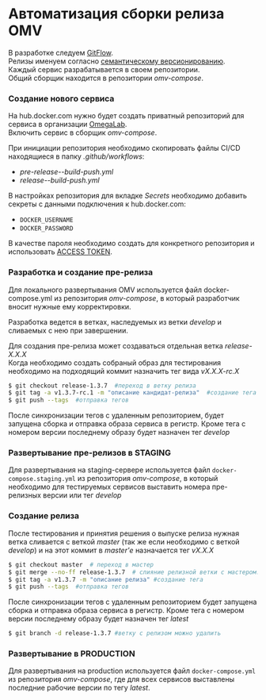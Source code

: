 # Автоматизация сборки релиза OMV

В разработке следуем [GitFlow](https://bitworks.software/2019-03-12-gitflow-workflow.html).   
Релизы именуем согласно [cемантическому версионированию](https://semver.org/lang/ru/).   
Каждый сервис разрабатывается в своем репозитории.   
Общий сборщик находится в репозитории *omv-compose*.   

### Создание нового сервиса
На hub.docker.com нужно будет создать приватный репозиторий для сервиса в организации [OmegaLab](https://hub.docker.com/orgs/omegalab).   
Включить сервис в сборщик *omv-compose*.   

При инициации репозитория необходимо скопировать файлы CI/CD находящиеся в папку *.github/workflows*:
- *pre-release--build-push.yml*
- *release--build-push.yml*

В настройках репозитория для вкладке *Secrets* необходимо добавить секреты с данными подключения к hub.docker.com:
- `DOCKER_USERNAME`
- `DOCKER_PASSWORD`

В качестве пароля необходимо создать для конкретного репозитория и использовать [ACCESS TOKEN](https://docs.docker.com/docker-hub/access-tokens/). 

### Разработка и создание пре-релиза

Для локального развертывания OMV используется файл docker-compose.yml из репозитория *omv-compose*, в который разработчик вносит нужные ему корректировки.

Разработка ведется в ветках, наследуемых из ветки *develop* и сливаемых с нею при завершении. 

Для создания пре-релиза может создаваться отдельная ветка *release-X.X.X*   
Когда необходимо создать собраный образ для тестирования необходимо на подходящий коммит назначить тег вида *vX.X.X-rc.X*

```sh
$ git checkout release-1.3.7  #переход в ветку релиза
$ git tag -a v1.3.7-rc.1 -m "описание кандидат-релиза"  #создание тега
$ git push --tags  #отправка тегов
```

После синхронизации тегов с удаленным репозиторием, будет запущена сборка и отправка образа сервиса в регистр. Кроме тега с номером версии последнему образу будет назначен тег *develop*

### Развертывание пре-релизов в STAGING

Для развертывания на staging-сервере используется файл `docker-compose.staging.yml` из репозитория *omv-compose*, в который необходимо для тестируемых сервисов выставить номера пре-релизных версии или тег *develop*

### Создание релиза

После тестирования и принятия решения о выпуске релиза нужная ветка сливается с веткой *master* (так же если необходимо с веткой *develop*) и на этот коммит в *master'е* назначается тег *vX.X.X*
```sh
$ git checkout master  # переход в мастер
$ git merge --no-ff release-1.3.7  # слияние релизной ветки с мастером. ключ --no-ff для сохранения истории коммитов
$ git tag -a v1.3.7 -m "описание релиза" #создание тега
$ git push --tags  #отправка тегов
```
После синхронизации тегов с удаленным репозиторием будет запущена сборка и отправка образа сервиса в регистр. Кроме тега с номером версии последнему образу будет назначен тег *latest*
```sh
$ git branch -d release-1.3.7 #ветку с релизом можно удалить
```

### Развертывание в PRODUCTION
Для развертывания на production используется файл `docker-compose.yml` из репозитория *omv-compose*, где для всех сервисов выставлены последние рабочие версии по тегу *latest*.

